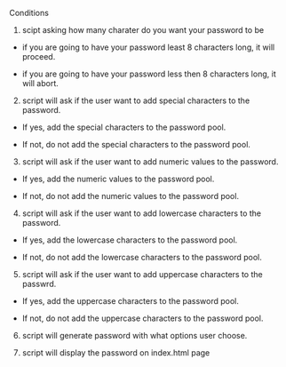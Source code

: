 Conditions

1. scipt asking how many charater do you want your password to be

* if you are going to have your password least 8 characters long, it will proceed.

* if you are going to have your password less then 8 characters long, it will abort.



2. script will ask if the user want to add special characters to the password.

* If yes, add the special characters to the password pool.

* If not, do not add the special characters to the password pool.



3. script will ask if the user want to add numeric values to the password.

* If yes, add the numeric values to the password pool.

* If not, do not add the numeric values to the password pool.



4. script will ask if the user want to add lowercase characters to the password.

* If yes, add the lowercase characters to the password pool.

* If not, do not add the lowercase characters to the password pool.



5. script will ask if the user want to add uppercase characters to the passwrd.

* If yes, add the uppercase characters to the password pool.

* If not, do not add the uppercase characters  to the password pool.



6. script will generate password with what options user choose.

7. script will display the password on index.html page


